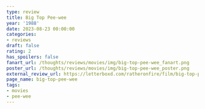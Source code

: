 ```yaml
---
type: review
title: Big Top Pee-wee
year: '1988'
date: 2023-08-23 00:00:00
categories:
- reviews
draft: false
rating: 2
has_spoilers: false
fanart_url: /thoughts/reviews/movies/img/big-top-pee-wee_fanart.png
poster_url: /thoughts/reviews/movies/img/big-top-pee-wee_poster.png
external_review_url: https://letterboxd.com/ratheronfire/film/big-top-pee-wee/
page_name: big-top-pee-wee
tags:
- movies
- pee-wee
---
```


